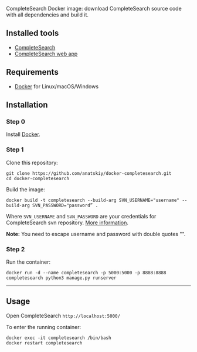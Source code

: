 CompleteSearch Docker image: download CompleteSearch source code with all dependencies and build it.

## Installed tools

* [CompleteSearch](http://ad-wiki.informatik.uni-freiburg.de/completesearch)
* [CompleteSearch web app](https://github.com/anatskiy/CompleteSearch)

## Requirements

* [Docker](https://docs.docker.com/engine/installation/) for Linux/macOS/Windows

## Installation

### Step 0

Install [Docker](https://docs.docker.com/engine/installation/).

### Step 1

Clone this repository:
```
git clone https://github.com/anatskiy/docker-completesearch.git
cd docker-completesearch
```

Build the image:
```
docker build -t completesearch --build-arg SVN_USERNAME="username" --build-arg SVN_PASSWORD="password” .
```
Where `SVN_USERNAME` and `SVN_PASSWORD` are your credentials for CompleteSearch svn repository. [More information](http://ad-wiki.informatik.uni-freiburg.de/completesearch).

**Note:** You need to escape username and password with double quotes "".

### Step 2

Run the container:
```
docker run -d --name completesearch -p 5000:5000 -p 8888:8888 completesearch python3 manage.py runserver
```

---

## Usage

Open CompleteSearch `http://localhost:5000/`

To enter the running container:
```
docker exec -it completesearch /bin/bash
docker restart completesearch
```
